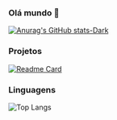 ### Olá mundo 👋
[![Anurag's GitHub stats-Dark](https://github-readme-stats.vercel.app/api?username=felipesetup&show_icons=true&theme=dark#gh-dark-mode-only)](https://github.com/anuraghazra/github-readme-stats#gh-dark-mode-only)

### Projetos
[![Readme Card](https://github-readme-stats.vercel.app/api/pin/?username=felipesetup&repo=TikTok&theme=radical)](https://github.com/felipesetup/TikTok)

### Linguagens
![Top Langs](https://github-readme-stats.vercel.app/api/top-langs/?username=felipesetup&layout=compact&theme=radical)

